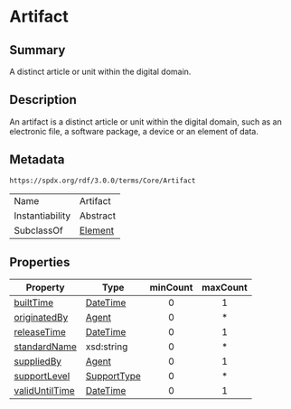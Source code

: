 <!-- Automatically generated by spec-parser v2.1.0 on 2024-06-17T10:36:57.838737+00:00 -->
<!-- SPDX-License-Identifier: Community-Spec-1.0 -->

# Artifact

## Summary

A distinct article or unit within the digital domain.


## Description

An artifact is a distinct article or unit within the digital domain,
such as an electronic file, a software package, a device or an element of data.


## Metadata

`https://spdx.org/rdf/3.0.0/terms/Core/Artifact`


| | |
|---|---|
| Name | Artifact |
| Instantiability | Abstract |
| SubclassOf | [Element](../Classes/Element.md) |




## Properties

| Property | Type | minCount | maxCount |
|---|---|:---:|:---:|
| [builtTime](../Properties/builtTime.md) | [DateTime](../Datatypes/DateTime.md) | 0 | 1 |
| [originatedBy](../Properties/originatedBy.md) | [Agent](../Classes/Agent.md) | 0 | * |
| [releaseTime](../Properties/releaseTime.md) | [DateTime](../Datatypes/DateTime.md) | 0 | 1 |
| [standardName](../Properties/standardName.md) | xsd:string | 0 | * |
| [suppliedBy](../Properties/suppliedBy.md) | [Agent](../Classes/Agent.md) | 0 | 1 |
| [supportLevel](../Properties/supportLevel.md) | [SupportType](../Vocabularies/SupportType.md) | 0 | * |
| [validUntilTime](../Properties/validUntilTime.md) | [DateTime](../Datatypes/DateTime.md) | 0 | 1 |


